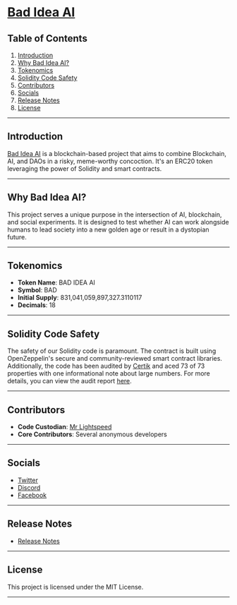 # [Bad Idea AI](https://badidea.ai)

## Table of Contents
1. [Introduction](#introduction)
2. [Why Bad Idea AI?](#why-bad-idea-ai)
3. [Tokenomics](#tokenomics)
4. [Solidity Code Safety](#solidity-code-safety)
5. [Contributors](#contributors)
6. [Socials](#socials)
7. [Release Notes](#release-notes) 
8. [License](#license)

---

## Introduction
[Bad Idea AI](https://badidea.ai) is a blockchain-based project that aims to combine Blockchain, AI, and DAOs in a risky, meme-worthy concoction. It's an ERC20 token leveraging the power of Solidity and smart contracts.

---

## Why Bad Idea AI?
This project serves a unique purpose in the intersection of AI, blockchain, and social experiments. It is designed to test whether AI can work alongside humans to lead society into a new golden age or result in a dystopian future.

---

## Tokenomics
- **Token Name**: BAD IDEA AI
- **Symbol**: BAD
- **Initial Supply**: 831,041,059,897,327.3110117
- **Decimals**: 18

---

## Solidity Code Safety
The safety of our Solidity code is paramount. The contract is built using OpenZeppelin's secure and community-reviewed smart contract libraries. Additionally, the code has been audited by [Certik](https://skynet.certik.com/projects/bad-idea) and aced 73 of 73 properties with one informational note about large numbers. For more details, you can view the audit report [here](https://skynet.certik.com/projects/bad-idea).

---

## Contributors
- **Code Custodian**: [Mr Lightspeed](https://cryptolistings.ai)
- **Core Contributors**: Several anonymous developers

---

## Socials
- [Twitter](https://twitter.com/badideaai)
- [Discord](https://discord.gg/badideaai)
- [Facebook](https://www.facebook.com/groups/badideaai/)

---

## Release Notes
 - [Release Notes](https://github.com/MrLightspeed/Bad-Idea-AI/blob/main/BADIDEAAI_Release_Notes.md)

---

## License
This project is licensed under the MIT License.

---
